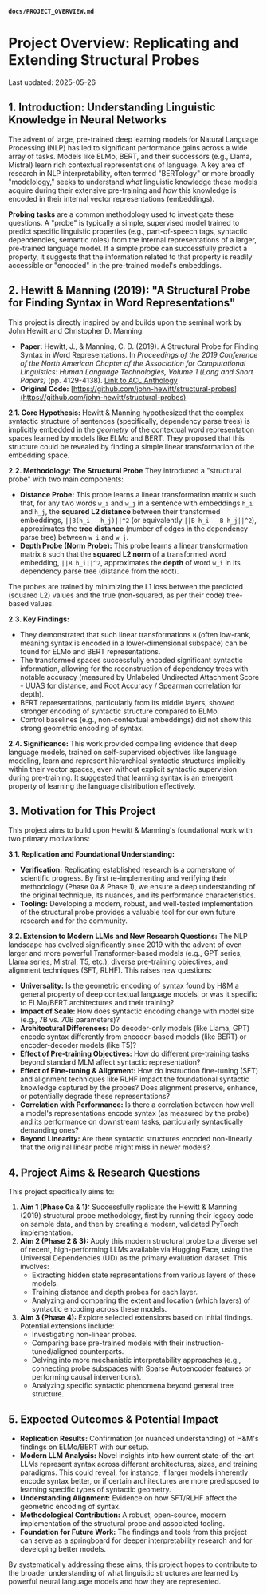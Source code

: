 **`docs/PROJECT_OVERVIEW.md`**
# Project Overview: Replicating and Extending Structural Probes

Last updated: 2025-05-26

## 1. Introduction: Understanding Linguistic Knowledge in Neural Networks

The advent of large, pre-trained deep learning models for Natural Language Processing (NLP) has led to significant performance gains across a wide array of tasks. Models like ELMo, BERT, and their successors (e.g., Llama, Mistral) learn rich contextual representations of language. A key area of research in NLP interpretability, often termed "BERTology" or more broadly "modelology," seeks to understand *what* linguistic knowledge these models acquire during their extensive pre-training and *how* this knowledge is encoded in their internal vector representations (embeddings).

**Probing tasks** are a common methodology used to investigate these questions. A "probe" is typically a simple, supervised model trained to predict specific linguistic properties (e.g., part-of-speech tags, syntactic dependencies, semantic roles) from the internal representations of a larger, pre-trained language model. If a simple probe can successfully predict a property, it suggests that the information related to that property is readily accessible or "encoded" in the pre-trained model's embeddings.

## 2. Hewitt & Manning (2019): "A Structural Probe for Finding Syntax in Word Representations"

This project is directly inspired by and builds upon the seminal work by John Hewitt and Christopher D. Manning:

*   **Paper:** Hewitt, J., & Manning, C. D. (2019). A Structural Probe for Finding Syntax in Word Representations. In *Proceedings of the 2019 Conference of the North American Chapter of the Association for Computational Linguistics: Human Language Technologies, Volume 1 (Long and Short Papers)* (pp. 4129-4138). [Link to ACL Anthology](https://www.aclweb.org/anthology/N19-1042/)
*   **Original Code:** [https://github.com/john-hewitt/structural-probes](https://github.com/john-hewitt/structural-probes)

**2.1. Core Hypothesis:**
Hewitt & Manning hypothesized that the complex syntactic structure of sentences (specifically, dependency parse trees) is implicitly embedded in the *geometry* of the contextual word representation spaces learned by models like ELMo and BERT. They proposed that this structure could be revealed by finding a simple linear transformation of the embedding space.

**2.2. Methodology: The Structural Probe**
They introduced a "structural probe" with two main components:

*   **Distance Probe:** This probe learns a linear transformation matrix `B` such that, for any two words `w_i` and `w_j` in a sentence with embeddings `h_i` and `h_j`, the **squared L2 distance** between their transformed embeddings, `||B(h_i - h_j)||^2` (or equivalently `||B h_i - B h_j||^2`), approximates the **tree distance** (number of edges in the dependency parse tree) between `w_i` and `w_j`.
*   **Depth Probe (Norm Probe):** This probe learns a linear transformation matrix `B` such that the **squared L2 norm** of a transformed word embedding, `||B h_i||^2`, approximates the **depth** of word `w_i` in its dependency parse tree (distance from the root).

The probes are trained by minimizing the L1 loss between the predicted (squared L2) values and the true (non-squared, as per their code) tree-based values.

**2.3. Key Findings:**
*   They demonstrated that such linear transformations `B` (often low-rank, meaning syntax is encoded in a lower-dimensional subspace) can be found for ELMo and BERT representations.
*   The transformed spaces successfully encoded significant syntactic information, allowing for the reconstruction of dependency trees with notable accuracy (measured by Unlabeled Undirected Attachment Score - UUAS for distance, and Root Accuracy / Spearman correlation for depth).
*   BERT representations, particularly from its middle layers, showed stronger encoding of syntactic structure compared to ELMo.
*   Control baselines (e.g., non-contextual embeddings) did not show this strong geometric encoding of syntax.

**2.4. Significance:**
This work provided compelling evidence that deep language models, trained on self-supervised objectives like language modeling, learn and represent hierarchical syntactic structures implicitly within their vector spaces, even without explicit syntactic supervision during pre-training. It suggested that learning syntax is an emergent property of learning the language distribution effectively.

## 3. Motivation for This Project

This project aims to build upon Hewitt & Manning's foundational work with two primary motivations:

**3.1. Replication and Foundational Understanding:**
*   **Verification:** Replicating established research is a cornerstone of scientific progress. By first re-implementing and verifying their methodology (Phase 0a & Phase 1), we ensure a deep understanding of the original technique, its nuances, and its performance characteristics.
*   **Tooling:** Developing a modern, robust, and well-tested implementation of the structural probe provides a valuable tool for our own future research and for the community.

**3.2. Extension to Modern LLMs and New Research Questions:**
The NLP landscape has evolved significantly since 2019 with the advent of even larger and more powerful Transformer-based models (e.g., GPT series, Llama series, Mistral, T5, etc.), diverse pre-training objectives, and alignment techniques (SFT, RLHF). This raises new questions:

*   **Universality:** Is the geometric encoding of syntax found by H&M a general property of deep contextual language models, or was it specific to ELMo/BERT architectures and their training?
*   **Impact of Scale:** How does syntactic encoding change with model size (e.g., 7B vs. 70B parameters)?
*   **Architectural Differences:** Do decoder-only models (like Llama, GPT) encode syntax differently from encoder-based models (like BERT) or encoder-decoder models (like T5)?
*   **Effect of Pre-training Objectives:** How do different pre-training tasks beyond standard MLM affect syntactic representation?
*   **Effect of Fine-tuning & Alignment:** How do instruction fine-tuning (SFT) and alignment techniques like RLHF impact the foundational syntactic knowledge captured by the probes? Does alignment preserve, enhance, or potentially degrade these representations?
*   **Correlation with Performance:** Is there a correlation between how well a model's representations encode syntax (as measured by the probe) and its performance on downstream tasks, particularly syntactically demanding ones?
*   **Beyond Linearity:** Are there syntactic structures encoded non-linearly that the original linear probe might miss in newer models?

## 4. Project Aims & Research Questions

This project specifically aims to:

1.  **Aim 1 (Phase 0a & 1):** Successfully replicate the Hewitt & Manning (2019) structural probe methodology, first by running their legacy code on sample data, and then by creating a modern, validated PyTorch implementation.
2.  **Aim 2 (Phase 2 & 3):** Apply this modern structural probe to a diverse set of recent, high-performing LLMs available via Hugging Face, using the Universal Dependencies (UD) as the primary evaluation dataset. This involves:
    *   Extracting hidden state representations from various layers of these models.
    *   Training distance and depth probes for each layer.
    *   Analyzing and comparing the extent and location (which layers) of syntactic encoding across these models.
3.  **Aim 3 (Phase 4):** Explore selected extensions based on initial findings. Potential extensions include:
    *   Investigating non-linear probes.
    *   Comparing base pre-trained models with their instruction-tuned/aligned counterparts.
    *   Delving into more mechanistic interpretability approaches (e.g., connecting probe subspaces with Sparse Autoencoder features or performing causal interventions).
    *   Analyzing specific syntactic phenomena beyond general tree structure.

## 5. Expected Outcomes & Potential Impact

*   **Replication Results:** Confirmation (or nuanced understanding) of H&M's findings on ELMo/BERT with our setup.
*   **Modern LLM Analysis:** Novel insights into how current state-of-the-art LLMs represent syntax across different architectures, sizes, and training paradigms. This could reveal, for instance, if larger models inherently encode syntax better, or if certain architectures are more predisposed to learning specific types of syntactic geometry.
*   **Understanding Alignment:** Evidence on how SFT/RLHF affect the geometric encoding of syntax.
*   **Methodological Contribution:** A robust, open-source, modern implementation of the structural probe and associated tooling.
*   **Foundation for Future Work:** The findings and tools from this project can serve as a springboard for deeper interpretability research and for developing better models.

By systematically addressing these aims, this project hopes to contribute to the broader understanding of what linguistic structures are learned by powerful neural language models and how they are represented.
